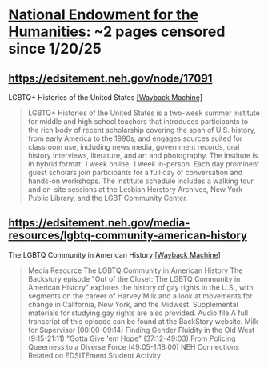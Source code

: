 



# [National Endowment for the Humanities](neh.gov): ~2 pages censored since 1/20/25

## https://edsitement.neh.gov/node/17091


LGBTQ+ Histories of the United States [[Wayback Machine]](https://web.archive.org/web/20240000000000*/https://edsitement.neh.gov/node/17091)

> LGBTQ+ Histories of the United States is a two-week summer institute for middle and high school teachers that introduces participants to the rich body of recent scholarship covering the span of U.S. history, from early America to the 1990s, and engages sources suited for classroom use, including news media, government records, oral history interviews, literature, and art and photography. The institute is in hybrid format: 1 week online, 1 week in-person. Each day prominent guest scholars join participants for a full day of conversation and hands-on workshops. The institute schedule includes a walking tour and on-site sessions at the Lesbian Herstory Archives, New York Public Library, and the LGBT Community Center.
## https://edsitement.neh.gov/media-resources/lgbtq-community-american-history


The LGBTQ Community in American History [[Wayback Machine]](https://web.archive.org/web/20240000000000*/https://edsitement.neh.gov/media-resources/lgbtq-community-american-history)

> Media Resource The LGBTQ Community in American History The Backstory episode "Out of the Closet: The LGBTQ Community in American History" explores the history of gay rights in the U.S., with segments on the career of Harvey Milk and a look at movements for change in California, New York, and the Midwest. Supplemental materials for studying gay rights are also provided. Audio file A full transcript of this episode can be found at the BackStory website. Milk for Supervisor (00:00-09:14) Finding Gender Fluidity in the Old West (9:15-21:11) "Gotta Give 'em Hope" (37:12-49:03) From Policing Queerness to a Diverse Force (49:05-1:18:00) NEH Connections Related on EDSITEment Student Activity